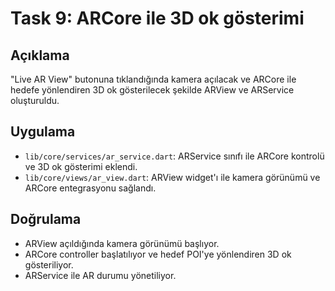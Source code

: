 # Task 9: ARCore ile 3D ok gösterimi

## Açıklama
"Live AR View" butonuna tıklandığında kamera açılacak ve ARCore ile hedefe yönlendiren 3D ok gösterilecek şekilde ARView ve ARService oluşturuldu.

## Uygulama
- `lib/core/services/ar_service.dart`: ARService sınıfı ile ARCore kontrolü ve 3D ok gösterimi eklendi.
- `lib/core/views/ar_view.dart`: ARView widget'ı ile kamera görünümü ve ARCore entegrasyonu sağlandı.

## Doğrulama
- ARView açıldığında kamera görünümü başlıyor.
- ARCore controller başlatılıyor ve hedef POI'ye yönlendiren 3D ok gösteriliyor.
- ARService ile AR durumu yönetiliyor. 